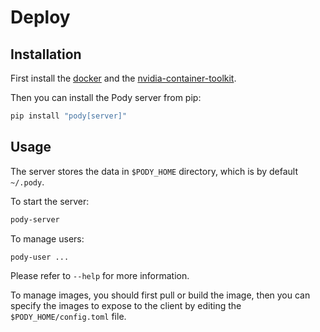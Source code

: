 # Deploy

## Installation
First install the [docker](https://docs.docker.com/) and the [nvidia-container-toolkit](https://docs.nvidia.com/datacenter/cloud-native/container-toolkit/latest/install-guide.html).

Then you can install the Pody server from pip:
```sh
pip install "pody[server]"
```

## Usage
The server stores the data in `$PODY_HOME` directory, which is by default `~/.pody`.

To start the server:
```sh
pody-server
```

To manage users:
```sh
pody-user ...
```
Please refer to `--help` for more information.

To manage images, you should first pull or build the image, 
then you can specify the images to expose to the client by editing the `$PODY_HOME/config.toml` file.
